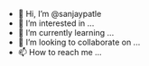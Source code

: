 - 👋 Hi, I’m @sanjaypatle
- 👀 I’m interested in ...
- 🌱 I’m currently learning ...
- 💞️ I’m looking to collaborate on ...
- 📫 How to reach me ...

<!---
sanjaypatle/sanjaypatle is a ✨ special ✨ repository because its `README.md` (this file) appears on your GitHub profile.
You can click the Preview link to take a look at your changes.
--->
